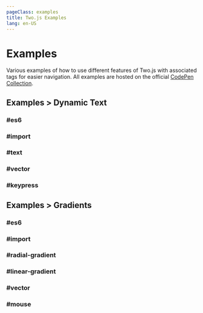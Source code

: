 ```yaml
---
pageClass: examples
title: Two.js Examples
lang: en-US
---
```


# Examples

Various examples of how to use different features of Two.js with associated tags for easier navigation. All examples are hosted on the official [CodePen Collection](https://codepen.io/collection/DRdLJk).

<div class="examples-wrapper">

<div class="codepen example">

## Examples > Dynamic Text

<example-thumb link="https://codepen.io/jonobr1/pen/MWvVBdx" alt="Scattered letters with the text, 'Start Typing,' in the center." image="https://shots.codepen.io/username/pen/MWvVBdx-1280.jpg" name="Dynamic Text" />

<div class="tags">

### #es6 <example-tag tag="es6" />

### #import <example-tag tag="import" />

### #text <example-tag tag="text" />

### #vector <example-tag tag="vector" />

### #keypress <example-tag tag="keypress" />

</div>

</div>

<div class="codepen example">

## Examples > Gradients

<example-thumb link="https://codepen.io/jonobr1/pen/yLoEEQJ" alt="A red radial gradient superimposed on a linear gradient moving vertically." image="https://shots.codepen.io/username/pen/yLoEEQJ-1280.jpg" name="Gradients" />

<div class="tags">

### #es6 <example-tag tag="es6" />

### #import <example-tag tag="import" />

### #radial-gradient <example-tag tag="radial-gradient" />

### #linear-gradient <example-tag tag="linear-gradient" />

### #vector <example-tag tag="vector" />

### #mouse <example-tag tag="mouse" />

</div>

</div>

</div>
